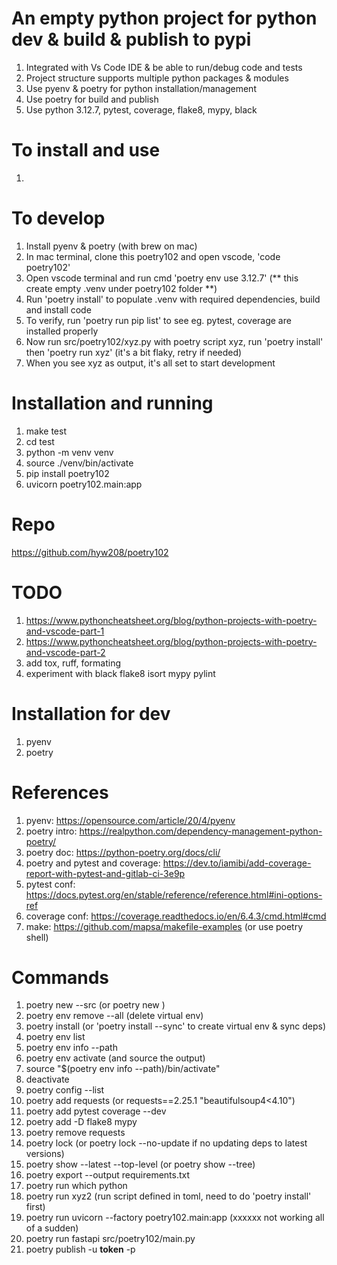 # An empty python project for python dev & build & publish to pypi
1. Integrated with Vs Code IDE & be able to run/debug code and tests
2. Project structure supports multiple python packages & modules 
3. Use pyenv & poetry for python installation/management
4. Use poetry for build and publish
5. Use python 3.12.7, pytest, coverage, flake8, mypy, black 


# To install and use 
1. <TBD>


# To develop
1. Install pyenv & poetry (with brew on mac)
2. In mac terminal, clone this poetry102 and open vscode, 'code poetry102'
3. Open vscode terminal and run cmd 'poetry env use 3.12.7' (** this create empty .venv under poetry102 folder **)
4. Run 'poetry install' to populate .venv with required dependencies, build and install code
5. To verify, run 'poetry run pip list' to see eg. pytest, coverage are installed properly
6. Now run src/poetry102/xyz.py with poetry script xyz, run 'poetry install' then 'poetry run xyz' (it's a bit flaky, retry if needed)
7. When you see xyz as output, it's all set to start development


# Installation and running
1. make test
2. cd test
3. python -m venv venv
4. source ./venv/bin/activate
5. pip install poetry102
6. uvicorn poetry102.main:app
   

# Repo
https://github.com/hyw208/poetry102


# TODO
1. https://www.pythoncheatsheet.org/blog/python-projects-with-poetry-and-vscode-part-1
2. https://www.pythoncheatsheet.org/blog/python-projects-with-poetry-and-vscode-part-2
3. add tox, ruff, formating  
4. experiment with black flake8 isort mypy pylint


# Installation for dev 
1. pyenv
2. poetry 


# References 
1. pyenv: https://opensource.com/article/20/4/pyenv 
2. poetry intro: https://realpython.com/dependency-management-python-poetry/
3. poetry doc: https://python-poetry.org/docs/cli/
4. poetry and pytest and coverage: https://dev.to/iamibi/add-coverage-report-with-pytest-and-gitlab-ci-3e9p
5. pytest conf: https://docs.pytest.org/en/stable/reference/reference.html#ini-options-ref
6. coverage conf: https://coverage.readthedocs.io/en/6.4.3/cmd.html#cmd
7. make: https://github.com/mapsa/makefile-examples (or use poetry shell)


# Commands
1. poetry new <folder> --src (or poetry new <folder>)
2. poetry env remove --all (delete virtual env)
3. poetry install (or 'poetry install --sync' to create virtual env & sync deps)
4. poetry env list
5. poetry env info --path
6. poetry env activate (and source the output) 
7. source "$(poetry env info --path)/bin/activate"
8. deactivate
9. poetry config --list
10. poetry add requests (or requests==2.25.1 "beautifulsoup4<4.10")
11. poetry add pytest coverage --dev
12. poetry add -D flake8 mypy
13. poetry remove requests
14. poetry lock (or poetry lock --no-update if no updating deps to latest versions)
15. poetry show --latest --top-level (or poetry show --tree)
16. poetry export --output requirements.txt
17. poetry run which python
18. poetry run xyz2 (run script defined in toml, need to do 'poetry install' first)
19. poetry run uvicorn --factory poetry102.main:app (xxxxxx not working all of a sudden)
20. poetry run fastapi src/poetry102/main.py
21. poetry publish -u __token__ -p <token>


